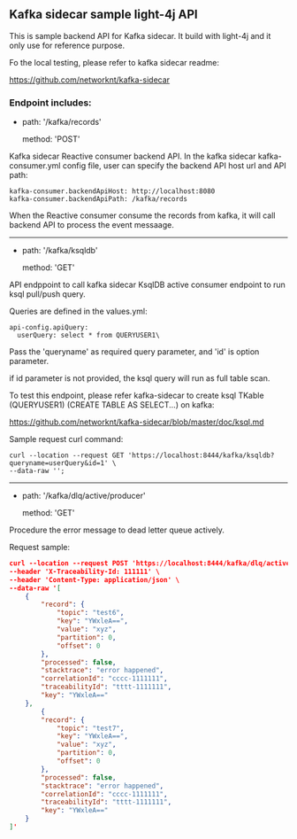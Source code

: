 ## Kafka sidecar sample light-4j API

This is sample backend API for Kafka sidecar. It build with light-4j and it only use for reference purpose.

Fo the local testing, please refer to  kafka sidecar readme:

https://github.com/networknt/kafka-sidecar

### Endpoint includes:

- path: '/kafka/records'

  method: 'POST'

Kafka sidecar Reactive consumer backend API. In the kafka sidecar kafka-consumer.yml config file, user can specify the backend API host url and API path:

```text
kafka-consumer.backendApiHost: http://localhost:8080
kafka-consumer.backendApiPath: /kafka/records
```
When the Reactive consumer consume the records from kafka, it will call backend API to process the event messaage.

-----------
- path: '/kafka/ksqldb'

  method: 'GET'

API endppoint to call kafka sidecar KsqlDB active consumer endpoint to run ksql pull/push query.

Queries are defined in the values.yml:

```text
api-config.apiQuery:
  userQuery: select * from QUERYUSER1\

```

Pass the 'queryname' as required query parameter, and 'id' is option parameter.

if id parameter is not provided, the ksql query will run as full table scan.

To test this endpoint, please refer kafka-sidecar to create ksql TKable (QUERYUSER1) (CREATE TABLE AS SELECT...) on kafka:

https://github.com/networknt/kafka-sidecar/blob/master/doc/ksql.md


Sample request curl command:

```text
curl --location --request GET 'https://localhost:8444/kafka/ksqldb?queryname=userQuery&id=1' \
--data-raw '';
```

--------

- path: '/kafka/dlq/active/producer'

  method: 'GET'

Procedure the error message to dead letter queue actively.

Request sample:

```json
curl --location --request POST 'https://localhost:8444/kafka/dlq/active/producer' \
--header 'X-Traceability-Id: 111111' \
--header 'Content-Type: application/json' \
--data-raw '[
    {
        "record": {
            "topic": "test6",
            "key": "YWxleA==",
            "value": "xyz",
            "partition": 0,
            "offset": 0
        },
        "processed": false,
        "stacktrace": "error happened",
        "correlationId": "cccc-1111111",
        "traceabilityId": "tttt-1111111",
        "key": "YWxleA=="
    },
        {
        "record": {
            "topic": "test7",
            "key": "YWxleA==",
            "value": "xyz",
            "partition": 0,
            "offset": 0
        },
        "processed": false,
        "stacktrace": "error happened",
        "correlationId": "cccc-1111111",
        "traceabilityId": "tttt-1111111",
        "key": "YWxleA=="
    }
]'
```
